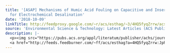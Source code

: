 ```yaml
---
title: '[ASAP] Mechanisms of Humic Acid Fouling on Capacitive and Insertion Electrodes
  for Electrochemical Desalination'
date: '2018-10-09'
linkTitle: http://feedproxy.google.com/~r/acs/esthag/~3/4HQ5fyqZrrw/acs.est.8b03261
source: 'Environmental Science & Technology: Latest Articles (ACS Publications)'
description: |-
  <p><img src="https://pubs.acs.org/appl/literatum/publisher/achs/journals/content/esthag/0/esthag.ahead-of-print/acs.est.8b03261/20181008/images/medium/es-2018-03261v_0006.gif" alt="TOC Graphic"/></p><div><cite>Environmental Science & Technology</cite></div><div>DOI: 10.1021/acs.est.8b03261</div><div class="feedflare">
  <a href="http://feeds.feedburner.com/~ff/acs/esthag?a=4HQ5fyqZrrw:JphXQ8ZumyQ:yIl2AUoC8zA"><img src="http://feeds.feedburner.com/~ff/acs/esthag?d=yIl2AUoC8zA" border="0"></img></a>
---
```

